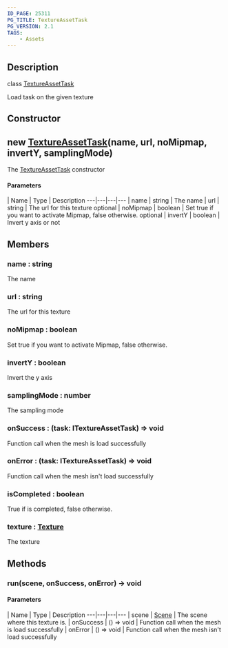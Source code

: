```yaml
---
ID_PAGE: 25311
PG_TITLE: TextureAssetTask
PG_VERSION: 2.1
TAGS:
    - Assets
---
```

## Description

class [TextureAssetTask](/classes/3.0/TextureAssetTask)

Load task on the given texture

## Constructor

## new [TextureAssetTask](/classes/3.0/TextureAssetTask)(name, url, noMipmap, invertY, samplingMode)

The [TextureAssetTask](/classes/3.0/TextureAssetTask) constructor

#### Parameters
 | Name | Type | Description
---|---|---|---
 | name | string |      The name
 | url | string |      The url for this texture
optional | noMipmap | boolean |      Set true if you want to activate Mipmap, false otherwise.
optional | invertY | boolean |      Invert y axis or not
## Members

### name : string

The name

### url : string

The url for this texture

### noMipmap : boolean

Set true if you want to activate Mipmap, false otherwise.

### invertY : boolean

Invert the y axis

### samplingMode : number

The sampling mode

### onSuccess : (task: ITextureAssetTask) =&gt; void

Function call when the mesh is load successfully

### onError : (task: ITextureAssetTask) =&gt; void

Function call when the mesh isn't load successfully

### isCompleted : boolean

True if is completed, false otherwise.

### texture : [Texture](/classes/3.0/Texture)

The texture

## Methods

### run(scene, onSuccess, onError) &rarr; void



#### Parameters
 | Name | Type | Description
---|---|---|---
 | scene | [Scene](/classes/3.0/Scene) |      The scene where this texture is.
 | onSuccess | () =&gt; void |      Function call when the mesh is load successfully
 | onError | () =&gt; void |      Function call when the mesh isn't load successfully
